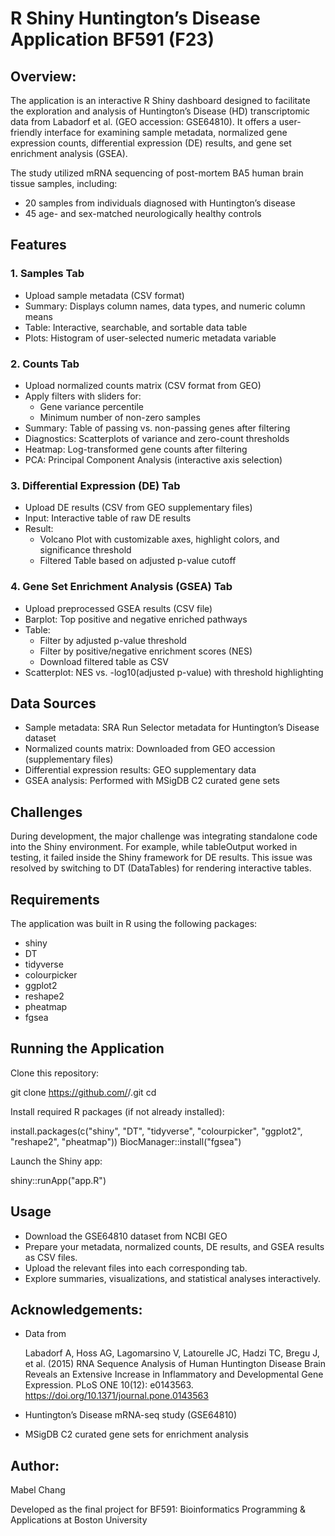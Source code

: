 # R Shiny Huntington’s Disease Application BF591 (F23)
## Overview:
The application is an interactive R Shiny dashboard designed to facilitate the exploration and analysis of Huntington’s Disease (HD) transcriptomic data from Labadorf et al. (GEO accession: GSE64810). It offers a user-friendly interface for examining sample metadata, normalized gene expression counts, differential expression (DE) results, and gene set enrichment analysis (GSEA).

The study utilized mRNA sequencing of post-mortem BA5 human brain tissue samples, including:
* 20 samples from individuals diagnosed with Huntington’s disease
* 45 age- and sex-matched neurologically healthy controls

## Features
### 1. Samples Tab
* Upload sample metadata (CSV format)
* Summary: Displays column names, data types, and numeric column means
* Table: Interactive, searchable, and sortable data table
* Plots: Histogram of user-selected numeric metadata variable

### 2. Counts Tab
* Upload normalized counts matrix (CSV format from GEO)
* Apply filters with sliders for:
  * Gene variance percentile
  * Minimum number of non-zero samples
* Summary: Table of passing vs. non-passing genes after filtering
* Diagnostics: Scatterplots of variance and zero-count thresholds
* Heatmap: Log-transformed gene counts after filtering
* PCA: Principal Component Analysis (interactive axis selection)

### 3. Differential Expression (DE) Tab
* Upload DE results (CSV from GEO supplementary files)
* Input: Interactive table of raw DE results
* Result:
  * Volcano Plot with customizable axes, highlight colors, and significance threshold
  * Filtered Table based on adjusted p-value cutoff

### 4. Gene Set Enrichment Analysis (GSEA) Tab
* Upload preprocessed GSEA results (CSV file)
* Barplot: Top positive and negative enriched pathways
* Table:
  * Filter by adjusted p-value threshold
  * Filter by positive/negative enrichment scores (NES)
  * Download filtered table as CSV
* Scatterplot: NES vs. -log10(adjusted p-value) with threshold highlighting

## Data Sources
* Sample metadata: SRA Run Selector metadata for Huntington’s Disease dataset
* Normalized counts matrix: Downloaded from GEO accession (supplementary files)
* Differential expression results: GEO supplementary data
* GSEA analysis: Performed with MSigDB C2 curated gene sets

## Challenges
During development, the major challenge was integrating standalone code into the Shiny environment.
For example, while tableOutput worked in testing, it failed inside the Shiny framework for DE results.
This issue was resolved by switching to DT (DataTables) for rendering interactive tables.

## Requirements
The application was built in R using the following packages:
* shiny
* DT
* tidyverse
* colourpicker
* ggplot2
* reshape2
* pheatmap
* fgsea

## Running the Application
Clone this repository:

git clone https://github.com/<your-username>/<repo-name>.git
cd <repo-name>

Install required R packages (if not already installed):

install.packages(c("shiny", "DT", "tidyverse", "colourpicker", "ggplot2", "reshape2", "pheatmap"))
BiocManager::install("fgsea")

Launch the Shiny app:

shiny::runApp("app.R")

## Usage
* Download the GSE64810 dataset from NCBI GEO
* Prepare your metadata, normalized counts, DE results, and GSEA results as CSV files.
* Upload the relevant files into each corresponding tab.
* Explore summaries, visualizations, and statistical analyses interactively.

## Acknowledgements:
* Data from
  
    Labadorf A, Hoss AG, Lagomarsino V, Latourelle JC, Hadzi TC, Bregu J, et al. (2015) RNA Sequence Analysis of Human Huntington Disease Brain Reveals an Extensive Increase in Inflammatory and Developmental Gene Expression. PLoS ONE 10(12): e0143563. https://doi.org/10.1371/journal.pone.0143563
* Huntington’s Disease mRNA-seq study (GSE64810)
* MSigDB C2 curated gene sets for enrichment analysis

## Author:
Mabel Chang

Developed as the final project for BF591: Bioinformatics Programming & Applications at Boston University
